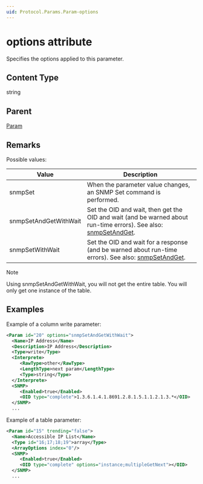 ```yaml
---
uid: Protocol.Params.Param-options
---
```


# options attribute

Specifies the options applied to this parameter.

## Content Type

string

## Parent

[Param](xref:Protocol.Params.Param)

## Remarks

Possible values:

|Value|Description|
|--- |--- |
|snmpSet|When the parameter value changes, an SNMP Set command is performed.|
|snmpSetAndGetWithWait|Set the OID and wait, then get the OID and wait (and be warned about run-time errors). See also: [snmpSetAndGet](xref:Protocol.Params.Param-snmpSetAndGet).|
|snmpSetWithWait|Set the OID and wait for a response (and be warned about run-time errors). See also: [snmpSetAndGet](xref:Protocol.Params.Param-snmpSetAndGet).|

> [!NOTE]
> Using snmpSetAndGetWithWait, you will not get the entire table. You will only get one instance of the table.

## Examples

Example of a column write parameter:

```xml
<Param id="20" options="snmpSetAndGetWithWait">
  <Name>IP Address</Name>
  <Description>IP Address</Description>
  <Type>write</Type>
  <Interprete>
     <RawType>other</RawType>
     <LengthType>next param</LengthType>
     <Type>string</Type>
  </Interprete>
  <SNMP>
     <Enabled>true</Enabled>
     <OID type="complete">1.3.6.1.4.1.8691.2.8.1.5.1.1.2.1.3.*</OID>
  </SNMP>
  ...
```

Example of a table parameter:

```xml
<Param id="15" trending="false">
  <Name>Accessible IP List</Name>
  <Type id="16;17;18;19">array</Type>
  <ArrayOptions index="0"/>
  <SNMP>
     <Enabled>true</Enabled>
     <OID type="complete" options="instance;multipleGetNext"></OID>
  </SNMP>
  ...
```
